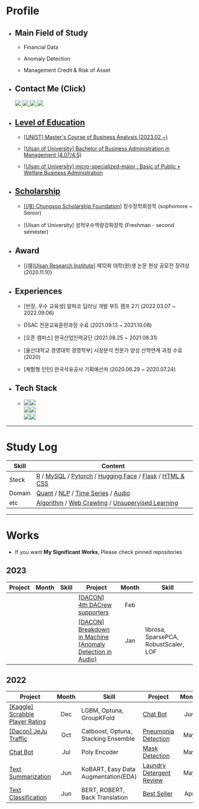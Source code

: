 # Profile 

* ## Main Field of Study 
  * Financial Data 
  
  * Anomaly Detection
  
  * Management Credit & Risk of Asset

* ## Contact Me (Click) 
  <a href="mailto:namwootree4work@naver.com"><img src="https://img.shields.io/badge/Naver Mail-03C75A?style=flat-square&logo=Naver&logoColor=white">
  <a href="https://www.instagram.com/__nw_o/"><img src="https://img.shields.io/badge/Instagram-E4405F?style=flat-square&logo=Instagram&logoColor=white">
  <a href="https://velog.io/@namwootree"><img src="https://img.shields.io/badge/Velog-20C997?style=flat-square&logo=Velog&logoColor=white">
    <a href="https://www.notion.so/namwootree/3a69ce1fe43049fab244cb9ccaa0ab6f"><img src="https://img.shields.io/badge/Notion-000000?style=flat-square&logo=Notion&logoColor=white">

* ## Level of Education
  * [UNIST] Master's Course of Business Analysis (2023.02 ~)
      
  * [Ulsan of University] Bachelor of Business Administration in Management (4.07/4.5)
      
  * [Ulsan of University] micro-specialized-major : Basic of Public • Welfare Business Administration

* ## Scholarship
  * [[(재) Chungsoo Scholarship Foundation](http://www.chungo.or.kr/xe/)] 정수장학회장학 (sophomore ~ Senior)
      
  * [Ulsan of University] 성적우수역량강화장학 (Freshman - second semester)
      
* ## Award
  * [[(재)Ulsan Research Institute](https://www.uri.re.kr/)] 제12회 대학(원)생 논문 현상 공모전 장려상 (2020.11.10)
        
* ## Experiences
  * [반장, 우수 교육생] 알파코 딥러닝 개발 부트 캠프 2기 (2022.03.07 ~ 2022.09.06)
      
  * DSAC 전문교육훈련과정 수료 (2021.09.13 ~ 2021.10.08)
      
  * [오픈 캠퍼스] 한국산업인력공단 (2021.08.25 ~ 2021.08.31)
      
  * [울산대학교 경영대학 경영학부] 시장분석 전문가 양성 산학연계 과정 수료 (2020)
      
  * [체험형 인턴] 한국석유공사 기획예산처 (2020.06.29 ~ 2020.07.24)
    
 * ## Tech Stack

    * <img src="https://img.shields.io/badge/Python-3766AB?style=flat-square&logo=Python&logoColor=white"><img src="https://img.shields.io/badge/R-276DC3?style=flat-square&logo=R&logoColor=white"> <br> <img src="https://img.shields.io/badge/Pytorch-EE4C2C?style=flat-square&logo=Pytorch&logoColor=white"><img src="https://img.shields.io/badge/TensorFlow-FF6F00?style=flat-squar&logo=TensorFlow&logoColor=white"><br><img src="https://img.shields.io/badge/MySQL-4479A1?style=flat-square&logo=MySQL&logoColor=white"/><img src="https://img.shields.io/badge/Weights & Biases-FFBE00?style=flat-square&logo=WeightsandBiases&logoColor=white">
  
---

# Study Log
Skill | Content |
|-----|---------|
Steck | [R](https://github.com/namwootree/Basic_Skill/tree/main/R) / [MySQL](https://github.com/namwootree/Basic_Skill/tree/main/MySQL) / [Pytorch](https://github.com/namwootree/Basic_Skill/tree/main/PyTorch) / [Hugging Face](https://github.com/namwootree/Basic_Skill/tree/main/Hugging-Face) / [Flask](https://github.com/namwootree/Basic_Skill/tree/main/Flask) / [HTML & CSS ](https://github.com/namwootree/practice_Frontend)
Domain | [Quant](https://github.com/namwootree/Quant_Study_Log) / [NLP](https://github.com/namwootree/Basic_Skill/tree/main/NLP) / [Time Series](https://github.com/namwootree/Basic_Skill/tree/main/Time_Series) / [Audio](https://github.com/namwootree/Basic_Skill/tree/main/Audio) 
etc | [Algorithm](https://github.com/namwootree/Algorithm_study) / [Web Crawling](https://github.com/namwootree/Basic_Skill/tree/main/Web_Crawling) / [Unsupervised Learning](https://github.com/namwootree/Basic_Skill/tree/main/Unsupervised%20Learning)

---   
 
# Works
     
* If you want **My Significant Works**, Please check pinned repositories

## 2023
Project  | Month | Skill | Project  | Month | Skill | 
|--------|:-------:|-------|----------|:-------:|-------|
|||| [[DACON] 4th DACrew supporters](https://github.com/namwootree/Dacrew-4th) |Feb|||
||||[[DACON] Breakdown in Machine <br> (Anomaly Detection in Audio)](https://github.com/namwootree/Breakdown-in-Machine) |Jan|librosa, SparsePCA, RobustScaler, LOF|

## 2022
Project  | Month | Skill | Project  | Month | Skill | 
---------|:------:|-------|----------|:------:|-------|
[[Kaggle] Scrabble Player Rating](https://github.com/namwootree/Portfolio/tree/main/Competition/Kaggle/Scrabble%20Player%20Rating) | Dec | LGBM, Optuna, GroupKFold |[Chat Bot](https://github.com/namwootree/Portfolio/tree/main/Alphaco_(Deep_Learning_Boot_Camp)/Mini_Project/Chat_Bot) | Jun | Transformer, BERT| |
[[Dacon] JeJu Traffic](https://github.com/namwootree/Portfolio/tree/main/Competition/Dacon/JeJu_Traffic) | Oct | Catboost, Optuna, Stacking Ensemble |[Pneumonia Detection](https://github.com/namwootree/Portfolio/tree/main/Alphaco_(Deep_Learning_Boot_Camp)/Mini_Project/Pneumonia_Detection) | May | YOLO V3 • V4|
[Chat Bot](https://github.com/namwootree/Portfolio/tree/main/Alphaco_(Deep_Learning_Boot_Camp)/Long-Term%20Program/Retrieval-Based-Chatbot-main) | Jul | Poly Encoder | [Mask Detection](https://github.com/namwootree/Portfolio/tree/main/Alphaco_(Deep_Learning_Boot_Camp)/Mini_Project/Mask_Detection)| May | Resnet50, Fine Tuning | 
[Text Summarization](https://github.com/namwootree/Portfolio/tree/main/Alphaco_(Deep_Learning_Boot_Camp)/Long-Term%20Program/Text_Summarization) | Jun | KoBART, Easy Data Augmentation(EDA) |[Laundry Detergent Review](https://github.com/namwootree/Portfolio/tree/main/Alphaco_(Deep_Learning_Boot_Camp)/Mini_Project/Coupang%20Laundry%20Detergent%20Review%20Analysis) | May | Logistic, XGB, RandomForest, Crawling |
[Text Classification](https://github.com/namwootree/Portfolio/tree/main/Alphaco_(Deep_Learning_Boot_Camp)/Long-Term%20Program/Text_Classification) | Jun | BERT, ROBERT, Back Translation | [Best Seller](https://github.com/namwootree/Portfolio/tree/main/Alphaco_(Deep_Learning_Boot_Camp)/Mini_Project/Aladin_Best_Seller_Data_Analysis) | Apr |  RandomForest, Crawling, EDA |
